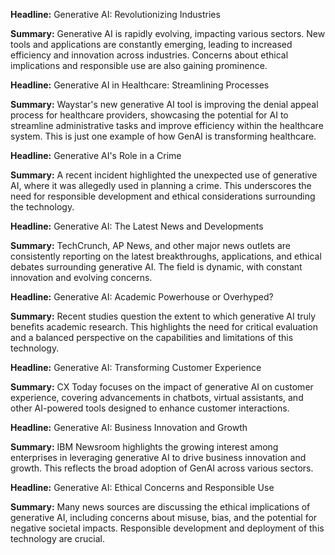 **Headline:** Generative AI: Revolutionizing Industries

**Summary:**  Generative AI is rapidly evolving, impacting various sectors.  New tools and applications are constantly emerging, leading to increased efficiency and innovation across industries.  Concerns about ethical implications and responsible use are also gaining prominence.


**Headline:** Generative AI in Healthcare: Streamlining Processes

**Summary:** Waystar's new generative AI tool is improving the denial appeal process for healthcare providers, showcasing the potential for AI to streamline administrative tasks and improve efficiency within the healthcare system.  This is just one example of how GenAI is transforming healthcare.


**Headline:** Generative AI's Role in a Crime

**Summary:**  A recent incident highlighted the unexpected use of generative AI, where it was allegedly used in planning a crime.  This underscores the need for responsible development and ethical considerations surrounding the technology.


**Headline:** Generative AI: The Latest News and Developments

**Summary:**  TechCrunch, AP News, and other major news outlets are consistently reporting on the latest breakthroughs, applications, and ethical debates surrounding generative AI.  The field is dynamic, with constant innovation and evolving concerns.


**Headline:** Generative AI:  Academic Powerhouse or Overhyped?

**Summary:**  Recent studies question the extent to which generative AI truly benefits academic research.  This highlights the need for critical evaluation and a balanced perspective on the capabilities and limitations of this technology.


**Headline:** Generative AI: Transforming Customer Experience

**Summary:**  CX Today focuses on the impact of generative AI on customer experience, covering advancements in chatbots, virtual assistants, and other AI-powered tools designed to enhance customer interactions.


**Headline:** Generative AI:  Business Innovation and Growth

**Summary:** IBM Newsroom highlights the growing interest among enterprises in leveraging generative AI to drive business innovation and growth.  This reflects the broad adoption of GenAI across various sectors.


**Headline:** Generative AI:  Ethical Concerns and Responsible Use

**Summary:**  Many news sources are discussing the ethical implications of generative AI, including concerns about misuse, bias, and the potential for negative societal impacts.  Responsible development and deployment of this technology are crucial.